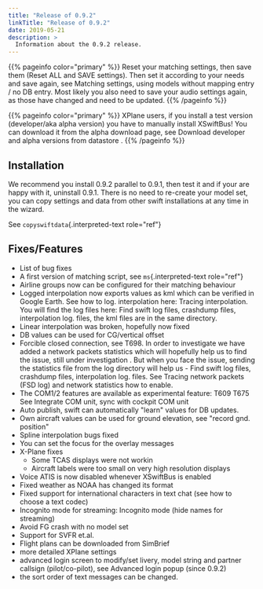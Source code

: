 ```yaml
---
title: "Release of 0.9.2"
linkTitle: "Release of 0.9.2"
date: 2019-05-21
description: >
  Information about the 0.9.2 release.
---
```



{{% pageinfo color="primary" %}}
Reset your matching settings, then save them (Reset ALL and SAVE settings). Then set it according to your needs and save again, see Matching settings, using models without mapping entry / no DB entry. Most likely you also need to save your audio settings again, as those have changed and need to be updated.
{{% /pageinfo %}}



{{% pageinfo color="primary" %}}
XPlane users, if you install a test version (developer/aka alpha version) you have to manually install XSwiftBus! You can download it from the alpha download page, see Download developer and alpha versions from datastore .
{{% /pageinfo %}}

## Installation


We recommend you install 0.9.2 parallel to 0.9.1, then test it and if
your are happy with it, uninstall 0.9.1. There is no need to re-create
your model set, you can copy settings and data from other swift
installations at any time in the wizard.

See `copyswiftdata`{.interpreted-text role="ref"}

## Fixes/Features

- List of bug fixes
- A first version of matching script, see `ms`{.interpreted-text role="ref"}
- Airline groups now can be configured for their matching behaviour
- Logged interpolation now exports values as kml which can be verified in Google Earth. See how to log. interpolation here: Tracing interpolation. You will find the log files here: Find swift log files, crashdump files, interpolation log. files, the kml files are in the same directory.
- Linear interpolation was broken, hopefully now fixed
- DB values can be used for CG/vertical offset
- Forcible closed connection, see T698. In order to investigate we have added a network packets statistics which will hopefully help us to find the issue, still under investigation . But when you face the issue, sending the statistics file from the log directory will help us - Find swift log files, crashdump files, interpolation log. files. See Tracing network packets (FSD log) and network statistics how to enable.
- The COM1/2 features are available as experimental feature: T609 T675 See Integrate COM unit, sync with cockpit COM unit
- Auto publish, swift can automatically \"learn\" values for DB updates.
- Own aircraft values can be used for ground elevation, see \"record gnd. position\"
- Spline interpolation bugs fixed
- You can set the focus for the overlay messages
- X-Plane fixes
    - Some TCAS displays were not workin
    - Aircraft labels were too small on very high resolution displays
- Voice ATIS is now disabled whenever XSwiftBus is enabled
- Fixed weather as NOAA has changed its format
- Fixed support for international characters in text chat (see how to choose a text codec)
- Incognito mode for streaming: Incognito mode (hide names for streaming)
- Avoid FG crash with no model set
- Support for SVFR et.al.
- Flight plans can be downloaded from SimBrief
- more detailed XPlane settings
- advanced login screen to modify/set livery, model string and partner callsign (pilot/co-pilot), see Advanced login popup (since 0.9.2)
- the sort order of text messages can be changed.
